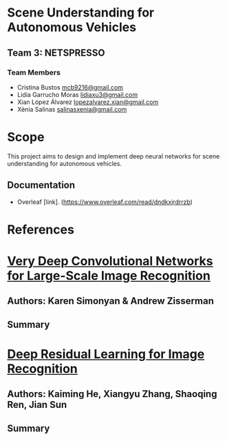 # Scene Understanding for Autonomous Vehicles	

## Team 3: NETSPRESSO
### Team Members
 - Cristina Bustos <mcb9216@gmail.com>
 - Lidia Garrucho Moras <lidiaxu3@gmail.com>
 - Xian López Álvarez <lopezalvarez.xian@gmail.com>
 - Xènia Salinas <salinasxenia@gmail.com>

# Scope
This project aims to design and implement deep neural networks 
for scene understanding for autonomous vehicles.

## Documentation
 - Overleaf [link]. (https://www.overleaf.com/read/dndkxjrdrrzb)


# References


# [Very Deep Convolutional Networks for Large-Scale Image Recognition](https://arxiv.org/pdf/1409.1556.pdf)
## Authors: Karen Simonyan & Andrew Zisserman

## Summary


# [Deep Residual Learning for Image Recognition](https://arxiv.org/pdf/1512.03385.pdf)
## Authors: Kaiming He, Xiangyu Zhang, Shaoqing Ren, Jian Sun

## Summary